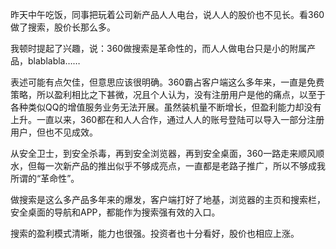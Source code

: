 昨天中午吃饭，同事把玩着公司新产品人人电台，说人人的股价也不见长。看360做了搜索，股价长那么多。

我顿时提起了兴趣，说：360做搜索是革命性的，而人人做电台只是小的附属产品，blablabla……

表述可能有点欠佳，但意思应该很明确。360霸占客户端这么多年来，一直是免费策略，所以盈利相比之下甚微，况且个人认为，没有注册用户是他的痛点，以至于各种类似QQ的增值服务业务无法开展。虽然装机量不断增长，但盈利能力却没有上升。一直以来，360都在和人人合作，通过人人的账号登陆可以导入一部分注册用户，但也不见成效。

从安全卫士，到安全杀毒，再到安全浏览器，再到安全桌面，360一路走来顺风顺水，但每一次新产品的推出似乎不够成亮点，一直都是老路子推广，所以不够成我所谓的“革命性”。

做搜索是这么多产品多年来的爆发，客户端打好了地基，浏览器的主页和搜索栏，安全桌面的导航和APP，都能作为搜索强有效的入口。 

搜索的盈利模式清晰，能力也很强。投资者也十分看好，股价也相应上涨。